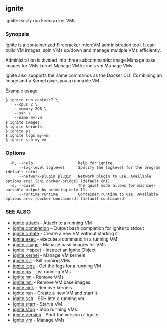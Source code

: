 ## ignite

ignite: easily run Firecracker VMs

### Synopsis


Ignite is a containerized Firecracker microVM administration tool.
It can build VM images, spin VMs up/down and manage multiple VMs efficiently.

Administration is divided into three subcommands:
  image       Manage base images for VMs
  kernel      Manage VM kernels
  vm          Manage VMs

Ignite also supports the same commands as the Docker CLI.
Combining an Image and a Kernel gives you a runnable VM.

Example usage:

	$ ignite run centos:7 \
		--cpus 2 \
		--memory 2GB \
		--ssh \
		--name my-vm
	$ ignite images
	$ ignite kernels
	$ ignite ps
	$ ignite logs my-vm
	$ ignite ssh my-vm


### Options

```
  -h, --help                    help for ignite
      --log-level loglevel      Specify the loglevel for the program (default info)
      --network-plugin plugin   Network plugin to use. Available options are: [cni docker-bridge] (default cni)
  -q, --quiet                   The quiet mode allows for machine-parsable output by printing only IDs
      --runtime runtime         Container runtime to use. Available options are: [docker containerd] (default containerd)
```

### SEE ALSO

* [ignite attach](ignite_attach.md)	 - Attach to a running VM
* [ignite completion](ignite_completion.md)	 - Output bash completion for ignite to stdout
* [ignite create](ignite_create.md)	 - Create a new VM without starting it
* [ignite exec](ignite_exec.md)	 - execute a command in a running VM
* [ignite image](ignite_image.md)	 - Manage base images for VMs
* [ignite inspect](ignite_inspect.md)	 - Inspect an Ignite Object
* [ignite kernel](ignite_kernel.md)	 - Manage VM kernels
* [ignite kill](ignite_kill.md)	 - Kill running VMs
* [ignite logs](ignite_logs.md)	 - Get the logs for a running VM
* [ignite ps](ignite_ps.md)	 - List running VMs
* [ignite rm](ignite_rm.md)	 - Remove VMs
* [ignite rmi](ignite_rmi.md)	 - Remove VM base images
* [ignite rmk](ignite_rmk.md)	 - Remove kernels
* [ignite run](ignite_run.md)	 - Create a new VM and start it
* [ignite ssh](ignite_ssh.md)	 - SSH into a running vm
* [ignite start](ignite_start.md)	 - Start a VM
* [ignite stop](ignite_stop.md)	 - Stop running VMs
* [ignite version](ignite_version.md)	 - Print the version of ignite
* [ignite vm](ignite_vm.md)	 - Manage VMs

